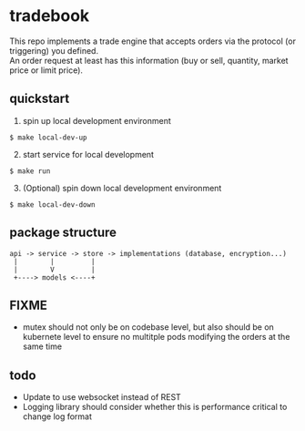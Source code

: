 # tradebook
This repo implements a trade engine that accepts orders via the protocol (or triggering) you defined.
<br>
An order request at least has this information (buy or sell, quantity, market price or limit price). 


## quickstart
1. spin up local development environment
```
$ make local-dev-up
```

2. start service for local development
```
$ make run
```

3. (Optional) spin down local development environment
```
$ make local-dev-down
```

## package structure
```
api -> service -> store -> implementations (database, encryption...)
 |        |         |         
 |        V         |
 +----> models <----+
```

## FIXME
* mutex should not only be on codebase level, but also should be on kubernete level to ensure no multitple pods modifying the orders at the same time

## todo
* Update to use websocket instead of REST
* Logging library should consider whether this is performance critical to change log format
